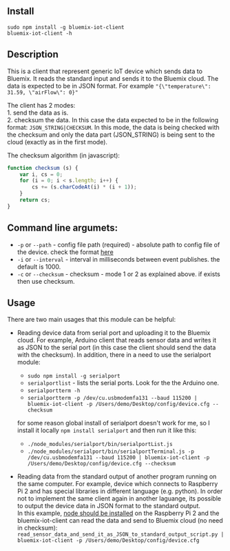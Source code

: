 ## Install

`sudo npm install -g bluemix-iot-client`  
`bluemix-iot-client -h`

## Description

This is a client that represent generic IoT device which sends data to Bluemix.
It reads the standard input and sends it to the Bluemix cloud.
The data is expected to be in JSON format. For example `"{\"temperature\": 31.59, \"airFlow\": 0}"`

The client has 2 modes:  
    1. send the data as is.  
    2. checksum the data. In this case the data expected to be in the following format: `JSON_STRING|CHECKSUM`. In this mode, the data is being checked with the checksum and only the data part (JSON_STRING) is being sent to the cloud (exactly as in the first mode).  

The checksum algorithm (in javascript):
```javascript
function checksum (s) {
    var i, cs = 0;
    for (i = 0; i < s.length; i++) {
        cs += (s.charCodeAt(i) * (i + 1));
    }
    return cs;
}
```

## Command line argumets:

* `-p` or `--path` - config file path (required) - absolute path to config file of the device. check the format [here](https://docs.internetofthings.ibmcloud.com/nodejs/node-js_devices.html#/using-a-configuration-file#using-a-configuration-file)
* `-i` or `--interval` - interval in milliseconds between event publishes. the default is 1000.
* `-c` or `--checksum` - checksum - mode 1 or 2 as explained above. if exists then use checksum.

## Usage

There are two main usages that this module can be helpful:

* Reading device data from serial port and uploading it to the Bluemix cloud. For example, Arduino client that reads sensor data and writes it as JSON to the serial port (in this case the client should send the data with the checksum).
In addition, there in a need to use the serialport module:
    - `sudo npm install -g serialport`
    - `serialportlist` - lists the serial ports. Look for the the Arduino one.
    - `serialportterm -h`
    - `serialportterm -p /dev/cu.usbmodemfa131 --baud 115200 | bluemix-iot-client -p /Users/demo/Desktop/config/device.cfg --checksum`

    for some reason global install of serialport doesn't work for me, so I install it locally `npm install serialport` and then run it like this:
    - `./node_modules/serialport/bin/serialportList.js`
    - `./node_modules/serialport/bin/serialportTerminal.js -p /dev/cu.usbmodemfa131 --baud 115200 | bluemix-iot-client -p /Users/demo/Desktop/config/device.cfg --checksum`

* Reading data from the standard output of another program running on the same computer. For example, device which connects to Raspberry Pi 2 and has special libraries in different language (e.g. python). In order not to implement the same client again in another laguange, its possible to output the device data in JSON format to the standard output.  
In this example, [node should be installed](https://learn.adafruit.com/node-embedded-development/installing-node-dot-js) on the Raspberry Pi 2 and the bluemix-iot-client can read the data and send to Bluemix cloud (no need in checksum):
`read_sensor_data_and_send_it_as_JSON_to_standard_output_script.py | bluemix-iot-client -p /Users/demo/Desktop/config/device.cfg`